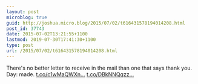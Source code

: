```yaml
---
layout: post
microblog: true
guid: http://joshua.micro.blog/2015/07/02/t616431578194014208.html
post_id: 37743
date: 2015-07-02T13:21:55+1100
lastmod: 2019-07-30T17:41:30+1100
type: post
url: /2015/07/02/t616431578194014208.html
---
```

There's no better letter to receive in the mail than one that says thank you. Day: made. [t.co/c1wMaQWXn...](http://t.co/c1wMaQWXnI) [t.co/DBkNNQqzz...](http://t.co/DBkNNQqzzX)
